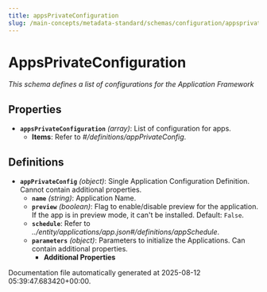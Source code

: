 ```yaml
---
title: appsPrivateConfiguration
slug: /main-concepts/metadata-standard/schemas/configuration/appsprivateconfiguration
---
```


# AppsPrivateConfiguration

*This schema defines a list of configurations for the Application Framework*

## Properties

- **`appsPrivateConfiguration`** *(array)*: List of configuration for apps.
  - **Items**: Refer to *#/definitions/appPrivateConfig*.
## Definitions

- **`appPrivateConfig`** *(object)*: Single Application Configuration Definition. Cannot contain additional properties.
  - **`name`** *(string)*: Application Name.
  - **`preview`** *(boolean)*: Flag to enable/disable preview for the application. If the app is in preview mode, it can't be installed. Default: `False`.
  - **`schedule`**: Refer to *../entity/applications/app.json#/definitions/appSchedule*.
  - **`parameters`** *(object)*: Parameters to initialize the Applications. Can contain additional properties.
    - **Additional Properties**


Documentation file automatically generated at 2025-08-12 05:39:47.683420+00:00.
